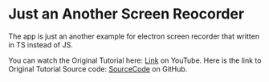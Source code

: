 # Just an Another Screen Reocorder

The app is just an another example for electron screen recorder that written in TS instead of JS.

You can watch the Original Tutorial here: [Link](https://youtu.be/3yqDxhR2XxE) on YouTube.
Here is the link to Original Tutorial Source code: [SourceCode](https://github.com/fireship-io/223-electron-screen-recorder) on GitHub.